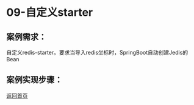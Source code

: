 # 09-自定义starter

## 案例需求：

自定义redis-starter。要求当导入redis坐标时，SpringBoot自动创建Jedis的Bean

## 案例实现步骤：





[返回首页](../README.md)